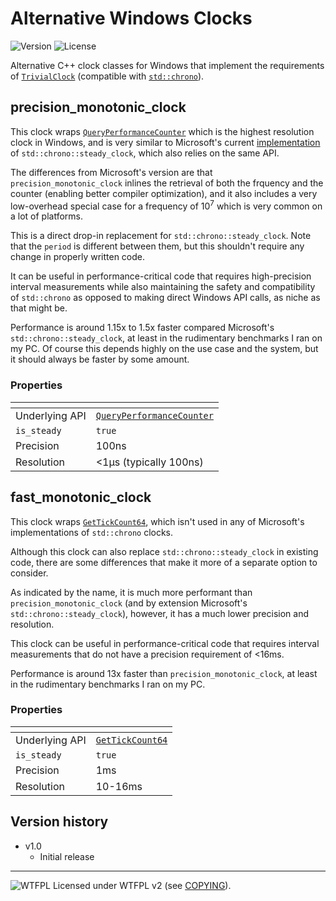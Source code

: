 # Alternative Windows Clocks
![Version](https://img.shields.io/badge/Version-1.0-green.svg) ![License](https://img.shields.io/badge/License-WTFPL%20v2-blue.svg)

Alternative C++ clock classes for Windows that implement the requirements of [`TrivialClock`](https://en.cppreference.com/w/cpp/named_req/TrivialClock) (compatible with [`std::chrono`](https://en.cppreference.com/w/cpp/chrono)).


## precision_monotonic_clock


This clock wraps [`QueryPerformanceCounter`](https://docs.microsoft.com/en-us/windows/win32/api/profileapi/nf-profileapi-queryperformancecounter) which is the highest resolution clock in Windows, and is very similar to Microsoft's current [implementation](https://github.com/microsoft/STL/blob/a9321cfe53ea31a7e197d5d8336167d6ca3de8b6/stl/inc/chrono#L683) of `std::chrono::steady_clock`, which also relies on the same API.

The differences from Microsoft's version are that `precision_monotonic_clock` inlines the retrieval of both the frquency and the counter (enabling better compiler optimization), and it also includes a very low-overhead special case for a frequency of 10<sup>7</sup> which is very common on a lot of platforms.

This is a direct drop-in replacement for `std::chrono::steady_clock`. Note that the `period` is different between them, but this shouldn't require any change in properly written code.

It can be useful in performance-critical code that requires high-precision interval measurements while also maintaining the safety and compatibility of `std::chrono` as opposed to making direct Windows API calls, as niche as that might be.

Performance is around 1.15x to 1.5x faster compared Microsoft's `std::chrono::steady_clock`, at least in the rudimentary benchmarks I ran on my PC. Of course this depends highly on the use case and the system, but it should always be faster by some amount.

### Properties

&#9;|&#9;
-|-
Underlying API | [`QueryPerformanceCounter`](https://docs.microsoft.com/en-us/windows/win32/api/profileapi/nf-profileapi-queryperformancecounter)
`is_steady` | `true`
Precision | 100ns
Resolution | <1μs (typically 100ns)


## fast_monotonic_clock


This clock wraps [`GetTickCount64`](https://docs.microsoft.com/en-us/windows/win32/api/sysinfoapi/nf-sysinfoapi-gettickcount64), which isn't used in any of Microsoft's implementations of `std::chrono` clocks.

Although this clock can also replace `std::chrono::steady_clock` in existing code, there are some differences that make it more of a separate option to consider.

As indicated by the name, it is much more performant than `precision_monotonic_clock` (and by extension Microsoft's `std::chrono::steady_clock`), however, it has a much lower precision and resolution.

This clock can be useful in performance-critical code that requires interval measurements that do not have a precision requirement of <16ms.

Performance is around 13x faster than `precision_monotonic_clock`, at least in the rudimentary benchmarks I ran on my PC.

### Properties

&#9;|&#9;
-|-
Underlying API | [`GetTickCount64`](https://docs.microsoft.com/en-us/windows/win32/api/sysinfoapi/nf-sysinfoapi-gettickcount64)
`is_steady` | `true`
Precision | 1ms
Resolution | 10-16ms


## Version history


* v1.0
  * Initial release

_____________________
![WTFPL](http://www.wtfpl.net/wp-content/uploads/2012/12/wtfpl-badge-2.png) Licensed under WTFPL v2 (see [COPYING](COPYING)).